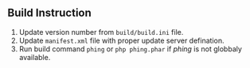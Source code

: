 ## Build Instruction

1. Update version number from `build/build.ini` file.
2. Update `manifest.xml` file with proper update server defination.
3. Run build command `phing` or `php phing.phar` if _phing_ is not globbaly available.